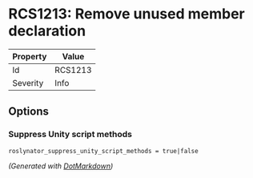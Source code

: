 # RCS1213: Remove unused member declaration

| Property | Value   |
| -------- | ------- |
| Id       | RCS1213 |
| Severity | Info    |

## Options

### Suppress Unity script methods

```editorconfig
roslynator_suppress_unity_script_methods = true|false
```


*\(Generated with [DotMarkdown](http://github.com/JosefPihrt/DotMarkdown)\)*